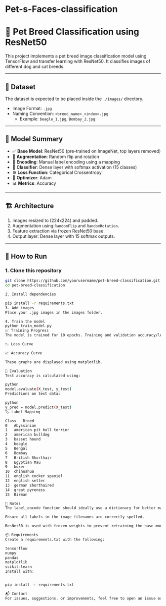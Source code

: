 # Pet-s-Faces-classification
# 🐾 Pet Breed Classification using ResNet50

This project implements a pet breed image classification model using TensorFlow and transfer learning with ResNet50. It classifies images of different dog and cat breeds.

---

## 📁 Dataset

The dataset is expected to be placed inside the `./images/` directory.

- Image Format: `.jpg`
- Naming Convention: `<breed_name>_<index>.jpg`
  - Example: `beagle_1.jpg`, `Bombay_2.jpg`

---

## 🧠 Model Summary

- ✅ **Base Model**: ResNet50 (pre-trained on ImageNet, top layers removed)
- 🔄 **Augmentation**: Random flip and rotation
- 🔢 **Encoding**: Manual label encoding using a mapping
- 🧮 **Classifier**: Dense layer with softmax activation (15 classes)
- ⚙️ **Loss Function**: Categorical Crossentropy
- 🚀 **Optimizer**: Adam
- 📊 **Metrics**: Accuracy

---

## 🏗️ Architecture

1. Images resized to (224x224) and padded.
2. Augmentation using `RandomFlip` and `RandomRotation`.
3. Feature extraction via frozen ResNet50 base.
4. Output layer: Dense layer with 15 softmax outputs.

---

## 🔧 How to Run

### 1. Clone this repository
```bash
git clone https://github.com/yourusername/pet-breed-classification.git
cd pet-breed-classification

2. Install dependencies

pip install -r requirements.txt
3. Add images
Place your .jpg images in the images folder.

4. Train the model
python train_model.py
📈 Training Progress
The model is trained for 10 epochs. Training and validation accuracy/loss are plotted.

📉 Loss Curve

📈 Accuracy Curve

These graphs are displayed using matplotlib.

🧪 Evaluation
Test accuracy is calculated using:

python
model.evaluate(X_test, y_test)
Predictions on test data:

python
y_pred = model.predict(X_test)
🏷️ Label Mapping

Class	Breed
0	Abyssinian
1	american pit bull terrier
2	american bulldog
3	basset hound
4	beagle
5	Bengal
6	Bombay
7	British Shorthair
8	Egyptian Mau
9	boxer
10	chihuahua
11	english cocker spaniel
12	english setter
13	german shorthaired
14	great pyreness
15	Birman

📝 Notes
The label_encode function should ideally use a dictionary for better maintainability.

Ensure all labels in the image filenames are correctly spelled.

ResNet50 is used with frozen weights to prevent retraining the base model.

📦 Requirements
Create a requirements.txt with the following:

tensorflow
numpy
pandas
matplotlib
scikit-learn
Install with:


pip install -r requirements.txt

📬 Contact
For issues, suggestions, or improvements, feel free to open an issue or create a pull request on GitHub.
